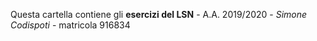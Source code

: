 Questa cartella contiene gli **esercizi del LSN** - A.A. 2019/2020 - *Simone Codispoti* - matricola 916834
